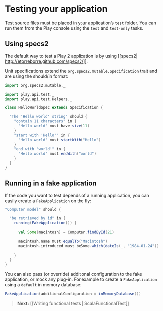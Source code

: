 # Testing your application

Test source files must be placed in your application’s `test` folder. You can run them from the Play console using the `test` and `test-only` tasks.

## Using specs2

The default way to test a Play 2 application is by using [[specs2| http://etorreborre.github.com/specs2/]].

Unit specifications extend the `org.specs2.mutable.Specification` trait and are using the should/in format:

```scala
import org.specs2.mutable._

import play.api.test._
import play.api.test.Helpers._

class HelloWorldSpec extends Specification {

  "The 'Hello world' string" should {
    "contain 11 characters" in {
      "Hello world" must have size(11)
    }
    "start with 'Hello'" in {
      "Hello world" must startWith("Hello")
    }
    "end with 'world'" in {
      "Hello world" must endWith("world")
    }
  }
}
```

## Running in a fake application

If the code you want to test depends of a running application, you can easily create a `FakeApplication` on the fly:

```scala
"Computer model" should {

  "be retrieved by id" in {
    running(FakeApplication()) {
  
      val Some(macintosh) = Computer.findById(21)

      macintosh.name must equalTo("Macintosh")
      macintosh.introduced must beSome.which(dateIs(_, "1984-01-24"))  
  
    }
  }
}
```

You can also pass (or override) additional configuration to the fake application, or mock any plug-in. For example to create a `FakeApplication` using a `default` in memory database:

```scala
FakeApplication(additionalConfiguration = inMemoryDatabase())
```

> **Next:** [[Writing functional tests | ScalaFunctionalTest]]